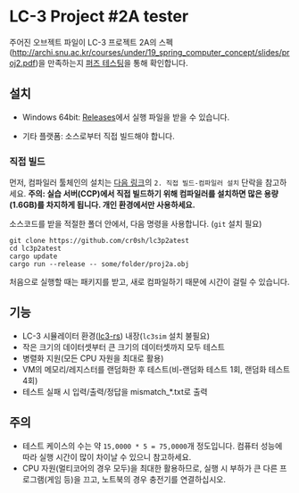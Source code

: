 # LC-3 Project #2A tester
주어진 오브젝트 파일이 LC-3 프로젝트 2A의 스펙(http://archi.snu.ac.kr/courses/under/19_spring_computer_concept/slides/proj2.pdf)을 만족하는지 [퍼즈 테스팅](https://ko.wikipedia.org/wiki/%ED%8D%BC%EC%A7%95)을 통해 확인합니다.

## 설치
- Windows 64bit: [Releases](https://github.com/cr0sh/lc3p2atest/releases)에서 실행 파일을 받을 수 있습니다.

- 기타 플랫폼: 소스로부터 직접 빌드해야 합니다.

### 직접 빌드
먼저, 컴파일러 툴체인의 설치는 [다음 링크](https://github.com/cr0sh/lc3dbg/blob/master/README_kr.md)의 `2. 직접 빌드-컴파일러 설치` 단락을 참고하세요.
**주의: 실습 서버(CCP)에서 직접 빌드하기 위해 컴파일러를 설치하면 많은 용량(1.6GB)를 차지하게 됩니다. 개인 환경에서만 사용하세요.**

소스코드를 받을 적절한 폴더 안에서, 다음 명령을 사용합니다. (`git` 설치 필요)

```shell
git clone https://github.com/cr0sh/lc3p2atest
cd lc3p2atest
cargo update
cargo run --release -- some/folder/proj2a.obj
```

처음으로 실행할 때는 패키지를 받고, 새로 컴파일하기 때문에 시간이 걸릴 수 있습니다.

## 기능
 - LC-3 시뮬레이터 환경([lc3-rs](https://github.com/cr0sh/lc3-rs)) 내장(`lc3sim` 설치 불필요)
 - 작은 크기의 데이터셋부터 큰 크기의 데이터셋까지 모두 테스트
 - 병렬화 지원(모든 CPU 자원을 최대로 활용)
 - VM의 메모리/레지스터를 랜덤화한 후 테스트(비-랜덤화 테스트 1회, 랜덤화 테스트 4회)
 - 테스트 실패 시 입력/출력/정답을 mismatch_*.txt로 출력

## 주의
 - 테스트 케이스의 수는 약 `15,0000 * 5 = 75,0000`개 정도입니다. 컴퓨터 성능에 따라 실행 시간이 많이 차이날 수 있으니 참고하세요.
 - CPU 자원(멀티코어의 경우 모두)을 최대한 활용하므로, 실행 시 부하가 큰 다른 프로그램(게임 등)을 끄고, 노트북의 경우 충전기를 연결하십시오.
